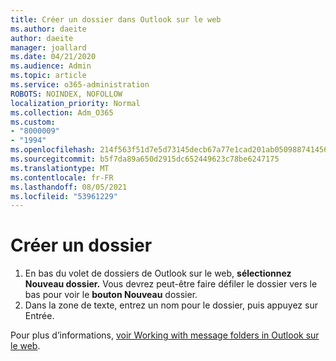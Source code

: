 ```yaml
---
title: Créer un dossier dans Outlook sur le web
ms.author: daeite
author: daeite
manager: joallard
ms.date: 04/21/2020
ms.audience: Admin
ms.topic: article
ms.service: o365-administration
ROBOTS: NOINDEX, NOFOLLOW
localization_priority: Normal
ms.collection: Adm_O365
ms.custom:
- "8000009"
- "1994"
ms.openlocfilehash: 214f563f51d7e5d73145decb67a77e1cad201ab05098874145691e42b94c65e3
ms.sourcegitcommit: b5f7da89a650d2915dc652449623c78be6247175
ms.translationtype: MT
ms.contentlocale: fr-FR
ms.lasthandoff: 08/05/2021
ms.locfileid: "53961229"
---
```

# <a name="create-a-folder"></a>Créer un dossier

1. En bas du volet de dossiers de Outlook sur le web, **sélectionnez Nouveau dossier.** Vous devrez peut-être faire défiler le dossier vers le bas pour voir le **bouton Nouveau** dossier.
1. Dans la zone de texte, entrez un nom pour le dossier, puis appuyez sur Entrée.

Pour plus d’informations, [voir Working with message folders in Outlook sur le web](https://support.office.com/article/ae0f10d6-54e7-4f29-acd3-78cdc3fdcb9f).